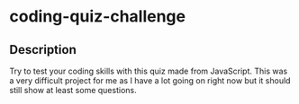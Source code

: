 # coding-quiz-challenge
## Description
Try to test your coding skills with this quiz made from JavaScript. This was a very difficult project for me as I have a lot going on right now but it should still show at least some questions. 
